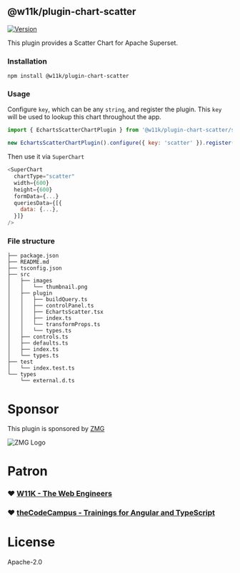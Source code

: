 ## @w11k/plugin-chart-scatter

[![Version](https://img.shields.io/npm/v/@w11k/plugin-chart-scatter.svg?style=flat-square)](https://www.npmjs.com/package/@w11k/plugin-chart-scatter)

This plugin provides a Scatter Chart for Apache Superset.

### Installation

`npm install @w11k/plugin-chart-scatter`

### Usage

Configure `key`, which can be any `string`, and register the plugin. This `key` will be used to
lookup this chart throughout the app.

```js
import { EchartsScatterChartPlugin } from '@w11k/plugin-chart-scatter/src';

new EchartsScatterChartPlugin().configure({ key: 'scatter' }).register();
```

Then use it via `SuperChart`

```js
<SuperChart
  chartType="scatter"
  width={600}
  height={600}
  formData={...}
  queriesData={[{
    data: {...},
  }]}
/>
```

### File structure

```
├── package.json
├── README.md
├── tsconfig.json
├── src
│   ├── images
│   │   └── thumbnail.png
│   ├── plugin
│   │   ├── buildQuery.ts
│   │   ├── controlPanel.ts
│   │   ├── EchartsScatter.tsx
│   │   ├── index.ts
│   │   └── transformProps.ts
│   │   └── types.ts
│   ├── controls.ts
│   ├── defaults.ts
│   ├── index.ts
│   └── types.ts
├── test
│   └── index.test.ts
└── types
    └── external.d.ts
```

# Sponsor

This plugin is sponsored by [ZMG](https://www.zmg.de/)

![ZMG Logo](https://raw.githubusercontent.com/w11k/superset-chart-plugins/master/.github/assets/zmg-logo.png)

# Patron

### ❤️ [W11K - The Web Engineers](https://www.w11k.de/)

### ❤️ [theCodeCampus - Trainings for Angular and TypeScript](https://www.thecodecampus.de/)

# License

Apache-2.0
